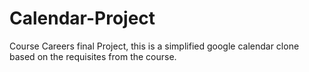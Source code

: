 # Calendar-Project
Course Careers final Project, this is a simplified google calendar clone based on the requisites from the course. 
